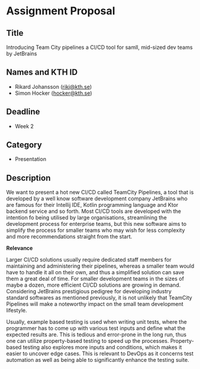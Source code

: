 # Assignment Proposal

## Title

Introducing Team City pipelines a CI/CD tool for samll, mid-sized dev teams by JetBrains

## Names and KTH ID

  - Rikard Johansson (rikj@kth.se)
  - Simon Hocker (hocker@kth.se)

## Deadline
- Week 2

## Category
- Presentation

## Description

We want to present a hot new CI/CD called TeamCity Pipelines, a tool that is developed by a well know software development company JetBrains who are famous for their Intellij IDE, Kotlin programming language and Ktor backend service and so forth. Most CI/CD tools are developed with the intention fo being utilised by large organisations, streamlining the development process for enterprise teams, but this new software aims to simplify the process for smaller teams who may wish for less complexity and more recommendations straight from the start. 

**Relevance**

Larger CI/CD solutions usually require dedicated staff members for maintaining and administering their pipelines, whereas a smaller team would have to handle it all on their own, and thus a simplified solution can save them a great deal of time. For smaller development teams in the sizes of maybe a dozen, more efficient CI/CD solutions are growing in demand. Considering JetBrains prestigious pedigree for developing industry standard softwares as mentioned previously, it is not unlikely that TeamCity Pipelines will make a noteworthy impact on the small team development lifestyle.

Usually, example based testing is used when writing unit tests, where the programmer has to come up with various test inputs and define what the expected results are. 
This is tedious and error-prone in the long run, thus one can utilize property-based testing to speed up the processes. 
Property-based testing also explores more inputs and conditions, which makes it easier to uncover edge cases. 
This is relevant to DevOps as it concerns test automation as well as being able to significantly enhance the testing suite.
